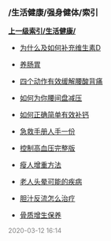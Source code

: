 ### /生活健康/强身健体/索引


**[上一级索引/生活健康/](/生活健康/)**

- [为什么及如何补充维生素D](/生活健康/强身健体/为什么及如何补充维生素D)

- [养肠胃](/生活健康/强身健体/养肠胃)

- [四个动作有效缓解腰酸背痛](/生活健康/强身健体/四个动作有效缓解腰酸背痛)

- [如何为你腰间盘减压](/生活健康/强身健体/如何为你腰间盘减压)

- [如何正确简单有效补钙](/生活健康/强身健体/如何正确简单有效补钙)

- [急救手册人手一份](/生活健康/强身健体/急救手册人手一份)

- [控制高血压完整版](/生活健康/强身健体/控制高血压完整版)

- [瘦人增重方法](/生活健康/强身健体/瘦人增重方法)

- [老人头晕可能的疾病](/生活健康/强身健体/老人头晕可能的疾病)

- [胆汁反流怎么治疗](/生活健康/强身健体/胆汁反流怎么治疗)

- [骨质增生保养](/生活健康/强身健体/骨质增生保养)


<font size=2 color='grey'> 2020-03-12 16:14 </font>

